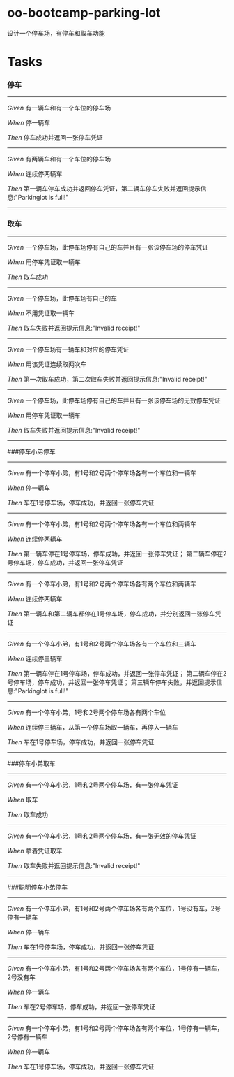 # oo-bootcamp-parking-lot
设计一个停车场，有停车和取车功能

# Tasks

### 停车
---
*Given* 有一辆车和有一个车位的停车场

*When* 停一辆车

*Then* 停车成功并返回一张停车凭证

---

*Given* 有两辆车和有一个车位的停车场

*When* 连续停两辆车

*Then* 第一辆车停车成功并返回停车凭证，第二辆车停车失败并返回提示信息:"Parkinglot is full!"

---

### 取车

---
*Given* 一个停车场，此停车场停有自己的车并且有一张该停车场的停车凭证

*When* 用停车凭证取一辆车

*Then* 取车成功

---

*Given* 一个停车场，此停车场有自己的车

*When* 不用凭证取一辆车

*Then* 取车失败并返回提示信息:"Invalid receipt!"

---

*Given* 一个停车场有一辆车和对应的停车凭证

*When* 用该凭证连续取两次车

*Then* 第一次取车成功，第二次取车失败并返回提示信息:"Invalid receipt!"

---

*Given* 一个停车场，此停车场停有自己的车并且有一张该停车场的无效停车凭证

*When* 用停车凭证取一辆车

*Then* 取车失败并返回提示信息:"Invalid receipt!"

---

###停车小弟停车

---
*Given* 有一个停车小弟，有1号和2号两个停车场各有一个车位和一辆车

*When* 停一辆车

*Then* 车在1号停车场，停车成功，并返回一张停车凭证

---

*Given* 有一个停车小弟，有1号和2号两个停车场各有一个车位和两辆车

*When* 连续停两辆车

*Then* 第一辆车停在1号停车场，停车成功，并返回一张停车凭证；
        第二辆车停在2号停车场，停车成功，并返回一张停车凭证
        
---

*Given* 有一个停车小弟，有1号和2号两个停车场各有两个车位和两辆车

*When* 连续停两辆车

*Then* 第一辆车和第二辆车都停在1号停车场，停车成功，并分别返回一张停车凭证
        
---

*Given* 有一个停车小弟，有1号和2号两个停车场各有一个车位和三辆车

*When* 连续停三辆车

*Then* 第一辆车停在1号停车场，停车成功，并返回一张停车凭证；
        第二辆车停在2号停车场，停车成功，并返回一张停车凭证；
        第三辆车停车失败，并返回提示信息:"Parkinglot is full!"

---

*Given* 有一个停车小弟，1号和2号两个停车场各有两个车位

*When* 连续停三辆车，从第一个停车场取一辆车，再停入一辆车

*Then* 车在1号停车场，停车成功，并返回一张停车凭证

---
###停车小弟取车

---
*Given* 有一个停车小弟，1号和2号两个停车场，有一张停车凭证

*When* 取车

*Then* 取车成功

---
*Given* 有一个停车小弟，1号和2号两个停车场，有一张无效的停车凭证

*When* 拿着凭证取车

*Then* 取车失败并返回提示信息:"Invalid receipt!"

---

###聪明停车小弟停车

---
*Given* 有一个停车小弟，有1号和2号两个停车场各有两个车位，1号没有车，2号停有一辆车

*When* 停一辆车

*Then* 车在1号停车场，停车成功，并返回一张停车凭证

---

*Given* 有一个停车小弟，有1号和2号两个停车场各有两个车位，1号停有一辆车，2号没有车

*When* 停一辆车

*Then* 车在2号停车场，停车成功，并返回一张停车凭证

---

*Given* 有一个停车小弟，有1号和2号两个停车场各有两个车位，1号停有一辆车，2号停有一辆车

*When* 停一辆车

*Then* 车在1号停车场，停车成功，并返回一张停车凭证

